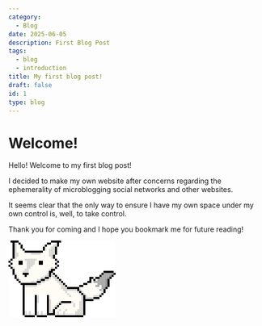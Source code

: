 ```yaml
---
category:
  - Blog
date: 2025-06-05
description: First Blog Post
tags:
  - blog
  - introduction
title: My first blog post!
draft: false
id: 1
type: blog
---
```


# Welcome!

Hello! Welcome to my first blog post!

I decided to make my own website after concerns regarding the ephemerality of microblogging social networks and other websites. 

It seems clear that the only way to ensure I have my own space under my own control is, well, to take control. 

Thank you for coming and I hope you bookmark me for future reading!

![pixel doggy wagging tail](/img/epsi_wolf_wag.gif "pixel doggy wagging tail")